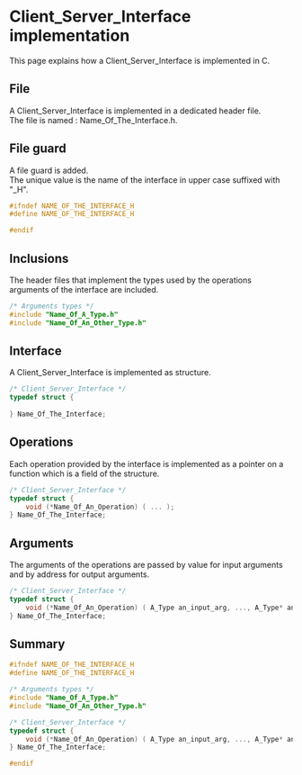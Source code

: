 # Client_Server_Interface implementation

This page explains how a Client_Server_Interface is implemented in C.

## File

A Client_Server_Interface is implemented in a dedicated header file.  
The file is named : Name_Of_The_Interface.h.

## File guard

A file guard is added.  
The unique value is the name of the interface in upper case suffixed with "_H".

```C
#ifndef NAME_OF_THE_INTERFACE_H
#define NAME_OF_THE_INTERFACE_H

#endif
```

## Inclusions

The header files that implement the types used by the operations arguments of the interface are
included.

```C
/* Arguments types */
#include "Name_Of_A_Type.h"
#include "Name_Of_An_Other_Type.h"
```

## Interface

A Client_Server_Interface is implemented as structure.

```C
/* Client_Server_Interface */
typedef struct {
    
} Name_Of_The_Interface;
```

## Operations

Each operation provided by the interface is implemented as a pointer on a function which is a field
of the structure.  

```C
/* Client_Server_Interface */
typedef struct {
    void (*Name_Of_An_Operation) ( ... );
} Name_Of_The_Interface;
```

## Arguments

The arguments of the operations are passed by value for input arguments and by address for output
arguments.

```C
/* Client_Server_Interface */
typedef struct {
    void (*Name_Of_An_Operation) ( A_Type an_input_arg, ..., A_Type* an_output_arg );
} Name_Of_The_Interface;
```

## Summary

```C
#ifndef NAME_OF_THE_INTERFACE_H
#define NAME_OF_THE_INTERFACE_H

/* Arguments types */
#include "Name_Of_A_Type.h"
#include "Name_Of_An_Other_Type.h"

/* Client_Server_Interface */
typedef struct {
    void (*Name_Of_An_Operation) ( A_Type an_input_arg, ..., A_Type* an_output_arg );
} Name_Of_The_Interface;

#endif
```